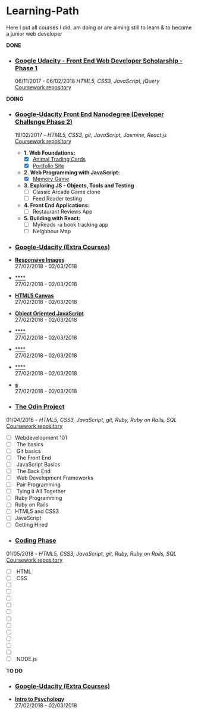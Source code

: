 # Learning-Path
Here I put all courses I did, am doing or are aiming still to learn &amp; to become a junior web developer

__DONE__
- ### [Google Udacity - Front End Web Developer Scholarship - Phase 1](https://www.udacity.com/google-scholarships)
  06/11/2017 - 06/02/2018 _HTML5, CSS3, JavaScript, jQuery_  
  [Coursework repository]()
  
__DOING__
- ### [Google-Udacity Front End Nanodegree (Developer Challenge Phase 2)](https://eu.udacity.com/course/front-end-web-developer-nanodegree--nd001)
  19/02/2017 - _HTML5, CSS3, git, JavaScript, Jasmine, React.js_   
  [Coursework repository]()
  - **1.&nbsp;Web Foundations:**  
     - [x] [Animal Trading Cards]()  
     - [x] [Portfolio Site]()   
  - **2.&nbsp;Web Programming with JavaScript:**  
     - [x] [Memory Game]()  
  - **3.&nbsp;Exploring JS - Objects, Tools and Testing**  
     - [ ] Classic Arcade Game clone  
     - [ ] Feed Reader testing  
  - **4.&nbsp;Front End Applications:**  
     - [ ] Restaurant Reviews App  
  - **5.&nbsp;Building with React:**  
     - [ ] MyReads -a book tracking app
     - [ ] Neighbour Map  
     
- ### [Google-Udacity (Extra Courses)](https://eu.udacity.com/courses/)
- [**Responsive Images**](https://eu.udacity.com/course/responsive-images--ud882)  
    27/02/2018  - 02/03/2018
- [****](https://eu.udacity.com/course/responsive-images--)  
    27/02/2018  - 02/03/2018
- [**HTML5 Canvas**](https://classroom.udacity.com/courses/ud292--)  
    27/02/2018  - 02/03/2018
- [**Object Oriented JavaScript**](https://classroom.udacity.com/courses/ud015--)  
    27/02/2018  - 02/03/2018
- [****](https://eu.udacity.com/course/responsive-images--)  
    27/02/2018  - 02/03/2018
- [****](https://eu.udacity.com/course/responsive-images--)  
    27/02/2018  - 02/03/2018
- [****](https://eu.udacity.com/course/responsive-images--)  
    27/02/2018  - 02/03/2018
- [**s**](https://eu.udacity.com/course/responsive-images--)  
    27/02/2018  - 02/03/2018
                                
 - ### [The Odin Project](https://www.theodinproject.com/home)  
  01/04/2018 - _HTML5, CSS3, JavaScript, git, Ruby, Ruby on Rails, SQL_  
  [Coursework repository](https://github.com/jpacsai/TheOdinProject)
  - [ ] Webdevelopment 101
  - [ ] &nbsp;The basics
  - [ ] &nbsp;Git basics
  - [ ] &nbsp;The Front End 
  - [ ] &nbsp;JavaScript Basics
  - [ ] &nbsp;The Back End
  - [ ] &nbsp;Web Development Frameworks
  - [ ] &nbsp;Pair Programming
  - [ ] &nbsp;Tying it All Together
  - [ ] Ruby Programming
  - [ ] Ruby on Rails
  - [ ] HTML5 and CSS3
  - [ ] JavaScript
  - [ ] Getting Hired
  
   - ### [Coding Phase](https://www.codingphase.com/home)  
  01/05/2018 - _HTML5, CSS3, JavaScript, git, Ruby, Ruby on Rails, SQL_  
  [Coursework repository]()
  - [ ] &nbsp;HTML
  - [ ] &nbsp;CSS
  - [ ] &nbsp;
  - [ ] &nbsp;
  - [ ] &nbsp;
  - [ ] &nbsp;
  - [ ] &nbsp;
  - [ ] &nbsp;
  - [ ] &nbsp;
  - [ ] &nbsp;
  - [ ] &nbsp;
  - [ ] &nbsp;
  - [ ] &nbsp;
  - [ ] &nbsp;NODE.js 
  
 __TO DO__
- ### [Google-Udacity (Extra Courses)](https://eu.udacity.com/courses/)
- [**Intro to Psychology**](  https://classroom.udacity.com/courses/ps001--)   
27/02/2018  - 02/03/2018
  
